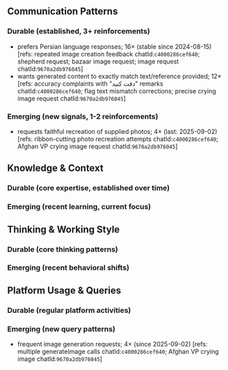 ## Communication Patterns
### Durable (established, 3+ reinforcements)
- prefers Persian language responses; 16× (stable since 2024-08-15) [refs: repeated image creation feedback chatId:`c4000286cef640`; shepherd request; bazaar image request; image request chatId:`9670a2db976045`]
- wants generated content to exactly match text/reference provided; 12× [refs: accuracy complaints with "دقت کنید" remarks chatId:`c4000286cef640`; flag text mismatch corrections; precise crying image request chatId:`9670a2db976045`]

### Emerging (new signals, 1-2 reinforcements)
- requests faithful recreation of supplied photos; 4× (last: 2025-09-02) [refs: ribbon-cutting photo recreation attempts chatId:`c4000286cef640`; Afghan VP crying image request chatId:`9670a2db976045`]

## Knowledge & Context
### Durable (core expertise, established over time)

### Emerging (recent learning, current focus)

## Thinking & Working Style
### Durable (core thinking patterns)

### Emerging (recent behavioral shifts)

## Platform Usage & Queries
### Durable (regular platform activities)

### Emerging (new query patterns)
- frequent image generation requests; 4× (since 2025-09-02) [refs: multiple generateImage calls chatId:`c4000286cef640`; Afghan VP crying image chatId:`9670a2db976045`]